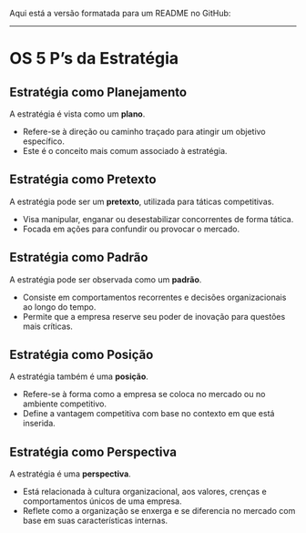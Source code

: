 Aqui está a versão formatada para um README no GitHub:

---

# OS 5 P’s da Estratégia

## Estratégia como Planejamento
A estratégia é vista como um **plano**. 
- Refere-se à direção ou caminho traçado para atingir um objetivo específico.
- Este é o conceito mais comum associado à estratégia.

## Estratégia como Pretexto
A estratégia pode ser um **pretexto**, utilizada para táticas competitivas.
- Visa manipular, enganar ou desestabilizar concorrentes de forma tática.
- Focada em ações para confundir ou provocar o mercado.

## Estratégia como Padrão
A estratégia pode ser observada como um **padrão**.
- Consiste em comportamentos recorrentes e decisões organizacionais ao longo do tempo.
- Permite que a empresa reserve seu poder de inovação para questões mais críticas.

## Estratégia como Posição
A estratégia também é uma **posição**.
- Refere-se à forma como a empresa se coloca no mercado ou no ambiente competitivo.
- Define a vantagem competitiva com base no contexto em que está inserida.

## Estratégia como Perspectiva
A estratégia é uma **perspectiva**.
- Está relacionada à cultura organizacional, aos valores, crenças e comportamentos únicos de uma empresa.
- Reflete como a organização se enxerga e se diferencia no mercado com base em suas características internas.


